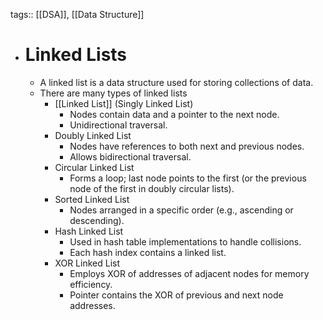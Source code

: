 tags:: [[DSA]], [[Data Structure]]

- # Linked Lists
	- A linked list is a data structure used for storing collections of data.
	- There are many types of linked lists
		- [[Linked List]] (Singly Linked List)
			- Nodes contain data and a pointer to the next node.
			- Unidirectional traversal.
		- Doubly Linked List
			- Nodes have references to both next and previous nodes.
			- Allows bidirectional traversal.
		- Circular Linked List
			- Forms a loop; last node points to the first (or the previous node of the first in doubly circular lists).
		- Sorted Linked List
			- Nodes arranged in a specific order (e.g., ascending or descending).
		- Hash Linked List
			- Used in hash table implementations to handle collisions.
			- Each hash index contains a linked list.
		- XOR Linked List
			- Employs XOR of addresses of adjacent nodes for memory efficiency.
			- Pointer contains the XOR of previous and next node addresses.